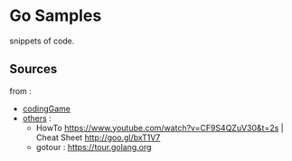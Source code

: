# Go Samples

snippets of code.

## Sources

from :
- [codingGame](./codingGame)
- [others](./others) :
    - HowTo <https://www.youtube.com/watch?v=CF9S4QZuV30&t=2s> | Cheat Sheet <http://goo.gl/bxT1V7>
    - gotour : <https://tour.golang.org>

